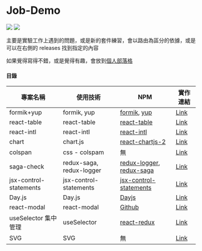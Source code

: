 # Job-Demo

<div>
  <img src="https://img.shields.io/badge/made%20by-janlin002-green" />
  <img src="https://img.shields.io/badge/project%20name-JOB--DEMO-blue" />
</div>

主要是實驗工作上遇到的問題，或是新的套件練習，會以路由為區分的依據，或是可以在右側的 releases 找到指定的內容

如果覺得寫得不錯，或是覺得有趣，會放到[個人部落格](https://janlin002.github.io/)

#### 目錄

| 專案名稱                                                                  | 使用技術                 | NPM                                                                                                                | 實作連結                                                                                      |
| ------------------------------------------------------------------------- | ------------------------ | ------------------------------------------------------------------------------------------------------------------ | --------------------------------------------------------------------------------------------- |
| formik+yup                                                                | formik, yup              | [formik](https://www.npmjs.com/package/formik), [yup](https://www.npmjs.com/package/yup)                           | [Link](https://github.com/janlin002/Job-Demo/tree/master/src/Demo/Formik-Yup)                 |
| react-table                                                               | react-table              | [react-table](https://www.npmjs.com/package/react-table)                                                           | [Link](https://github.com/janlin002/Job-Demo/blob/master/src/Demo/Recat-table/ReactTable.jsx) |
| react-intl                                                                | react-intl               | [react-intl](https://www.npmjs.com/package/react-intl)                                                             | [Link](https://github.com/janlin002/Job-Demo/tree/master/src/Demo/React-intl)                 |
| chart                                                                     | chart.js                 | [react-chartjs-2](https://www.npmjs.com/package/react-chartjs-2)                                                   | [Link](https://github.com/janlin002/Job-Demo/tree/master/src/Demo/Chart)                      |
| colspan                                                                   | css - colspam            | 無                                                                                                                 | [Link]()                                                                                      |
| saga-check                                                                | redux-saga, redux-logger | [redux-logger](https://www.npmjs.com/package/redux-logger), [redux-saga](https://www.npmjs.com/package/redux-saga) | [Link](https://github.com/janlin002/Job-Demo/blob/master/src/Demo/checkSaga.js)               |
| jsx-control-statements                                                    | jsx-control-statements   | [jsx-control-statements](https://www.npmjs.com/package/jsx-control-statements)                                     | [Link]()                                                                                      |
| Day.js                                                                    | Day.js                   | [Dayjs](https://www.npmjs.com/package/dayjs)                                                                       | [Link](https://github.com/janlin002/Job-Demo/tree/master/src/Demo/Dayjs)                      |
| react-modal                                                               | react-modal              | [Github](https://github.com/reactjs/react-modal)                                                                   | [Link](https://github.com/janlin002/Job-Demo/tree/master/src/Demo/React-modal)                |
| useSelector 集中管理                                                      | useSelector              | [react-redux](https://www.npmjs.com/package/react-redux)                                                           | [Link](https://github.com/janlin002/Job-Demo/tree/master/src/Demo/SelectorTest) |
| SVG                                                                       | SVG                      | 無                                                                                                                 | [Link](https://github.com/janlin002/Job-Demo/tree/master/src/Demo/SVG)                                                                                      |
